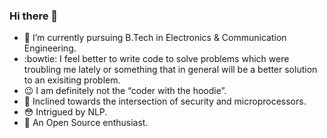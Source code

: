 ### Hi there 👋



- :telescope: I’m currently pursuing B.Tech in Electronics & Communication Engineering.
- :bowtie: I feel better to write code to solve problems which were troubling me lately or something that in general will be a      better solution to an exisiting problem.
- :wink: I am definitely not the “coder with the hoodie”. 
- :office: Inclined towards the intersection of security and microprocessors.
- :flushed: Intrigued by NLP. 
- :dancers: An Open Source enthusiast.

